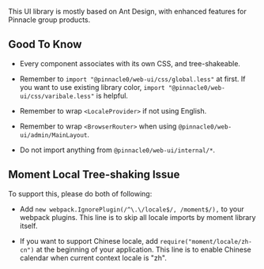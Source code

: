 This UI library is mostly based on Ant Design, with enhanced features for Pinnacle group products.



## Good To Know

- Every component associates with its own CSS, and tree-shakeable.

- Remember to `import "@pinnacle0/web-ui/css/global.less"` at first. 
If you want to use existing library color, `import "@pinnacle0/web-ui/css/varibale.less"` is helpful.

- Remember to wrap `<LocaleProvider>` if not using English.

- Remember to wrap `<BrowserRouter>` when using `@pinnacle0/web-ui/admin/MainLayout`. 

- Do not import anything from `@pinnacle0/web-ui/internal/*`.

## Moment Local Tree-shaking Issue

To support this, please do both of following:

- Add `new webpack.IgnorePlugin(/^\.\/locale$/, /moment$/),` to your webpack plugins.
This line is to skip all locale imports by moment library itself.

- If you want to support Chinese locale, add `require("moment/locale/zh-cn")` at the beginning of your application.
This line is to enable Chinese calendar when current context locale is "zh".  
